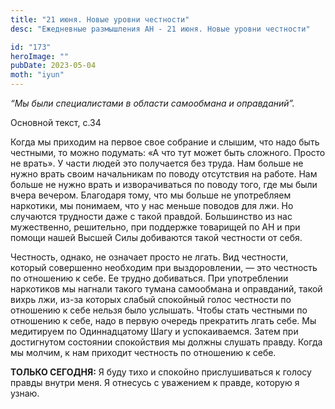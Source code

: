 ```yaml
---
title: "21 июня. Новые уровни честности"
desc: "Ежедневные размышления АН - 21 июня. Новые уровни честности"

id: "173"
heroImage: ""
pubDate: 2023-05-04
moth: "iyun"
---
```


_“Мы были специалистами в области самообмана и оправданий”._

Основной текст, с.34

Когда мы приходим на первое свое собрание и слышим, что надо быть честными, то
можно подумать: «А что тут может быть сложного. Просто не врать». У части
людей это получается без труда. Нам больше не нужно врать своим начальникам по
поводу отсутствия на работе. Нам больше не нужно врать и изворачиваться по
поводу того, где мы были вчера вечером. Благодаря тому, что мы больше не
употребляем наркотики, мы понимаем, что у нас меньше поводов для лжи. Но
случаются трудности даже с такой правдой. Большинство из нас мужественно,
решительно, при поддержке товарищей по АН и при помощи нашей Высшей Силы
добиваются такой честности от себя.

Честность, однако, не означает просто не лгать. Вид честности, который
совершенно необходим при выздоровлении, — это честность по отношению к себе.
Ее трудно добиваться. При употреблении наркотиков мы нагнали такого тумана
самообмана и оправданий, такой вихрь лжи, из-за которых слабый спокойный голос
честности по отношению к себе нельзя было услышать. Чтобы стать честными по
отношению к себе, надо в первую очередь прекратить лгать себе. Мы медитируем
по Одиннадцатому Шагу и успокаиваемся. Затем при достигнутом состоянии
спокойствия мы должны слушать правду. Когда мы молчим, к нам приходит
честность по отношению к себе.

**ТОЛЬКО СЕГОДНЯ:** Я буду тихо и спокойно прислушиваться к голосу правды
внутри меня. Я отнесусь с уважением к правде, которую я узнаю.
